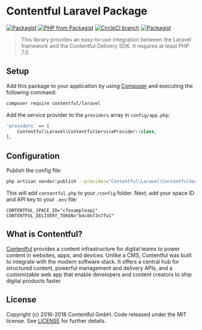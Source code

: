 # Contentful Laravel Package

[![Packagist](https://img.shields.io/packagist/v/contentful/laravel.svg?style=for-the-badge)](https://packagist.org/packages/contentful/laravel)
[![PHP from Packagist](https://img.shields.io/packagist/php-v/contentful/laravel.svg?style=for-the-badge)](https://packagist.org/packages/contentful/laravel)
[![CircleCI branch](https://img.shields.io/circleci/project/github/contentful/contentful-laravel/master.svg?style=for-the-badge)](https://circleci.com/gh/contentful/contentful-laravel)
[![Packagist](https://img.shields.io/github/license/contentful/contentful-laravel.svg?style=for-the-badge)](https://packagist.org/packages/contentful/laravel)

> This library provides an easy-to-use integration between the Laravel framework and the Contentful Delivery SDK. It requires at least PHP 7.0.

## Setup

Add this package to your application by using [Composer](https://getcomposer.org/) and executing the following command:

``` bash
composer require contentful/laravel
```

Add the service provider to the `providers` array in `config/app.php`:

``` php
'providers' => [
    Contentful\Laravel\ContentfulServiceProvider::class,
],
```

## Configuration

Publish the config file:

``` sh
php artisan vendor:publish --provider="Contentful\Laravel\ContentfulServiceProvider"
```

This will add `contentful.php` to your `/config` folder. Next, add your space ID and API key to your `.env` file:

    CONTENTFUL_SPACE_ID="cfexampleapi"
    CONTENTFUL_DELIVERY_TOKEN="b4c0n73n7fu1"

## What is Contentful?

[Contentful](https://www.contentful.com) provides a content infrastructure for digital teams to power content in websites, apps, and devices. Unlike a CMS, Contentful was built to integrate with the modern software stack. It offers a central hub for structured content, powerful management and delivery APIs, and a customizable web app that enable developers and content creators to ship digital products faster.

## License

Copyright (c) 2016-2018 Contentful GmbH. Code released under the MIT license. See [LICENSE](LICENSE) for further details.
